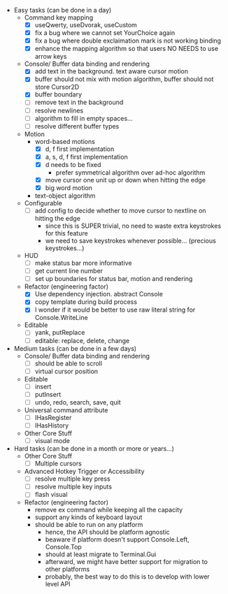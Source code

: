 - Easy tasks (can be done in a day)
  - Command key mapping
    - [x] useQwerty, useDvorak, useCustom
    - [x] fix a bug where we cannot set YourChoice again
    - [x] fix a bug where double exclaimation mark is not working binding
    - [x] enhance the mapping algorithm so that users NO NEEDS to use arrow keys
  - Console/ Buffer data binding and rendering
    - [x] add text in the background. text aware cursor motion
    - [x] buffer should not mix with motion algorithm, buffer should not store Cursor2D
    - [x] buffer boundary
    - [ ] remove text in the background
    - [ ] resolve newlines
    - [ ] algorithm to fill in empty spaces...
    - [ ] resolve different buffer types
  - Motion
    - word-based motions
      - [x] d, f first implementation
      - [x] a, s, d, f first implementation
      - [x] d needs to be fixed
        - prefer symmetrical algorithm over ad-hoc algorithm
      - [x] move cursor one unit up or down when hitting the edge
      - [x] big word motion
    - text-object algorithm
  - Configurable
    - [ ] add config to decide whether to move cursor to nextline on hitting the edge
      - since this is SUPER trivial, no need to waste extra keystrokes for this feature
      - we need to save keystrokes whenever possible... (precious keystrokes...)
  - HUD
    - [ ] make status bar more informative
    - [ ] get current line number
    - [ ] set up boundaries for status bar, motion and rendering
  - Refactor (engineering factor)
    - [x] Use dependency injection. abstract Console
    - [x] copy template during build process
    - [x] I wonder if it would be better to use raw literal string for Console.WriteLine
  - Editable
    - [ ] yank, putReplace
    - [ ] editable: replace, delete, change
- Medium tasks (can be done in a few days)
  - Console/ Buffer data binding and rendering
    - [ ] should be able to scroll
    - [ ] virtual cursor position
  - Editable
    - [ ] insert
    - [ ] putInsert
    - [ ] undo, redo, search, save, quit
  - Universal command attribute
    - [ ] IHasRegister
    - [ ] IHasHistory
  - Other Core Stuff
    - [ ] visual mode
- Hard tasks (can be done in a month or more or years...)
  - Other Core Stuff
    - [ ] Multiple cursors
  - Advanced Hotkey Trigger or Accessibility
    - [ ] resolve multiple key press
    - [ ] resolve multiple key inputs
    - [ ] flash visual
  - Refactor (engineering factor)
    - remove ex command while keeping all the capacity
    - support any kinds of keyboard layout
    - should be able to run on any platform
      - hence, the API should be platform agnostic
      - beaware if platform doesn't support Console.Left, Console.Top
      - should at least migrate to Terminal.Gui
      - afterward, we might have better support for migration to other platforms
      - probably, the best way to do this is to develop with lower level API